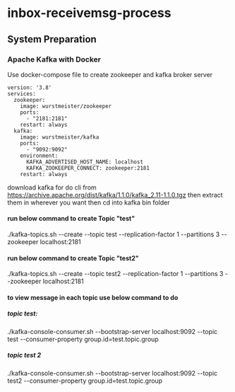 # inbox-receivemsg-process
## System Preparation
### Apache Kafka with Docker 
Use docker-compose file to create zookeeper and kafka broker server
```
version: '3.8'
services:
  zookeeper:
    image: wurstmeister/zookeeper
    ports:
      - "2181:2181"
    restart: always
  kafka:
    image: wurstmeister/kafka
    ports:
      - "9092:9092"
    environment:
      KAFKA_ADVERTISED_HOST_NAME: localhost
      KAFKA_ZOOKEEPER_CONNECT: zookeeper:2181
    restart: always
```
download kafka for do cli from https://archive.apache.org/dist/kafka/1.1.0/kafka_2.11-1.1.0.tgz then extract them in wherever you want then cd into kafka bin folder
#### run below command to create Topic "test"
./kafka-topics.sh --create --topic test --replication-factor 1 --partitions 3  --zookeeper localhost:2181
#### run below command to create Topic "test2"
./kafka-topics.sh --create --topic test2 --replication-factor 1 --partitions 3  --zookeeper localhost:2181

#### to view message in each topic use below command to do
##### topic test:
./kafka-console-consumer.sh --bootstrap-server localhost:9092 --topic test --consumer-property group.id=test.topic.group 
##### topic test 2
./kafka-console-consumer.sh --bootstrap-server localhost:9092 --topic test2 --consumer-property group.id=test.topic.group
